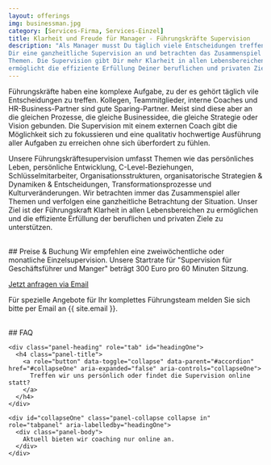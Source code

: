 ```yaml
---
layout: offerings
img: businessman.jpg
category: [Services-Firma, Services-Einzel]
title: Klarheit und Freude für Manager - Führungskräfte Supervision
description: "Als Manager musst Du täglich viele Entscheidungen treffen. Wir bieten
Dir eine ganzheitliche Supervision an und betrachten das Zusammenspiel all Deiner
Themen. Die Supervision gibt Dir mehr Klarheit in allen Lebensbereichen und
ermöglicht die effiziente Erfüllung Deiner beruflichen und privaten Ziele."
---
```


Führungskräfte haben eine komplexe Aufgabe, zu der es gehört täglich vile Entscheidungen zu treffen. Kollegen, Teammitglieder,
interne Coaches und HR-Business-Partner sind gute Sparing-Partner. Meist sind diese
aber an die gleichen Prozesse, die gleiche Businessidee, die gleiche Strategie oder
Vision gebunden. Die Supervision mit einem externen Coach gibt die Möglichkeit sich zu
fokussieren und eine qualitativ hochwertige Ausführung aller Aufgaben zu erreichen
ohne sich überfordert zu fühlen.

Unsere Führungskräftesupervision umfasst Themen wie das persönliches Leben, persönliche Entwicklung,
C-Level-Beziehungen, Schlüsselmitarbeiter, Organisationsstrukturen, organisatorische
Strategien & Dynamiken & Entscheidungen, Transformationsprozesse und Kulturveränderungen.
Wir betrachten immer das Zusammenspiel aller Themen und verfolgen eine ganzheitliche
Betrachtung der Situation. Unser Ziel ist der Führungskraft Klarheit in allen Lebensbereichen
zu ermöglichen und die effiziente Erfüllung der beruflichen und privaten Ziele
zu unterstützen.

<br>
## Preise & Buchung
Wir empfehlen eine zweiwöchentliche oder monatliche Einzelsupervision. Unsere Startrate
für "Supervision für Geschäftsführer und Manger" beträgt 300 Euro pro 60 Minuten Sitzung.

<a href="mailto:{{ site.email }}?subject=Anfrage Führungskräfte Supervision" target="_blank" class="btn btn-primary">Jetzt anfragen via Email</a>

Für spezielle Angebote für Ihr komplettes Führungsteam melden Sie sich bitte per Email
an {{ site.email }}.


<br>
## FAQ
<div class="panel-group" id="accordion" role="tablist" aria-multiselectable="true">

  <div class="panel panel-default">

    <div class="panel-heading" role="tab" id="headingOne">
      <h4 class="panel-title">
        <a role="button" data-toggle="collapse" data-parent="#accordion" href="#collapseOne" aria-expanded="false" aria-controls="collapseOne">
          Treffen wir uns persönlich oder findet die Supervision online statt?
        </a>
      </h4>
    </div>

    <div id="collapseOne" class="panel-collapse collapse in" role="tabpanel" aria-labelledby="headingOne">
      <div class="panel-body">
        Aktuell bieten wir coaching nur online an.
      </div>
    </div>

  </div>

  </div>



<!--


Executive Supervision

Executives are leaders within an organization and usually have to handle a
complex role. Every day an executive leader has to make difficult and a lot
of decisions. Peers, direct reports, internal coaches and HR business partners
are good sparing partners but often bounded to the same business, strategy or
vision. Supervision with an external coach gives the opportunity to assure
the quality of your role and being aware about your focus topics.

Our executive supervision includes topics as personal live, personal development,
C-level relationship, key employees, organizational structures, organizational
strategy & dynamics & decisions, transformation processes and culture changes.

As
We will first work towards your feelings grounded and whole, to then make more sense of what is going on in your situation so you can be more effecitve with your clients


a lasting impact to the organisation

We recommend a bi-weekly or monthly one-to-one supervision. Our starting rate
for executive supervision is 300 Euros per 60 min session.

For special offerings for your complete executive leadership team please get in
contact. -->
